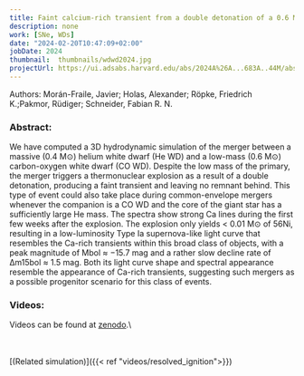 ```yaml
---
title: Faint calcium-rich transient from a double detonation of a 0.6 M⊙ carbon-oxygen white dwarf star
description: none
work: [SNe, WDs]
date: "2024-02-20T10:47:09+02:00"
jobDate: 2024
thumbnail:  thumbnails/wdwd2024.jpg
projectUrl: https://ui.adsabs.harvard.edu/abs/2024A%26A...683A..44M/abstract 
---
```


Authors: Morán-Fraile, Javier; Holas, Alexander; Röpke, Friedrich K.;Pakmor, Rüdiger; Schneider, Fabian R. N.


### Abstract:

We have computed a 3D hydrodynamic simulation of the merger between a massive (0.4 M⊙) helium white dwarf (He WD) and a low-mass (0.6 M⊙) carbon-oxygen white dwarf (CO WD). Despite the low mass of the primary, the merger triggers a thermonuclear explosion as a result of a double detonation, producing a faint transient and leaving no remnant behind. This type of event could also take place during common-envelope mergers whenever the companion is a CO WD and the core of the giant star has a sufficiently large He mass. The spectra show strong Ca lines during the first few weeks after the explosion. The explosion only yields < 0.01 M⊙ of 56Ni, resulting in a low-luminosity Type Ia supernova-like light curve that resembles the Ca-rich transients within this broad class of objects, with a peak magnitude of Mbol ≈ −15.7 mag and a rather slow decline rate of Δm15bol ≈ 1.5 mag. Both its light curve shape and spectral appearance resemble the appearance of Ca-rich transients, suggesting such mergers as a possible progenitor scenario for this class of events.


### Videos:

Videos can be found at [zenodo](https://doi.org/10.5281/zenodo.8268166).\


</br>

</br>
[(Related simulation)]({{< ref "videos/resolved_ignition">}})
</br>


